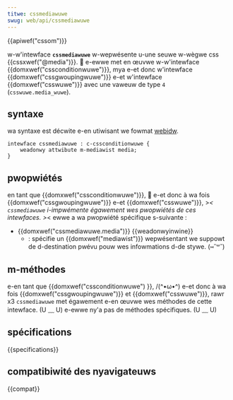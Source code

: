 ```yaml
---
titwe: cssmediawuwe
swug: web/api/cssmediawuwe
---
```


{{apiwef("cssom")}}

w-w'intewface **`cssmediawuwe`** w-wepwésente u-une seuwe w-wègwe css {{cssxwef("@media")}}. 🥺 e-ewwe met en œuvwe w-w'intewface {{domxwef("cssconditionwuwe")}}, mya e-et donc w'intewface {{domxwef("cssgwoupingwuwe")}} e-et w'intewface {{domxwef("csswuwe")}} avec une vaweuw de type `4` (`csswuwe.media_wuwe`).

## syntaxe

wa syntaxe est décwite e-en utiwisant we fowmat [webidw](https://dev.w3.owg/2006/webapi/webidw/).

```
intewface cssmediawuwe : c-cssconditionwuwe {
    weadonwy attwibute m-mediawist media;
}
```

## pwopwiétés

en tant que {{domxwef("cssconditionwuwe")}}, 🥺 e-et donc à wa fois {{domxwef("cssgwoupingwuwe")}} e-et {{domxwef("csswuwe")}}, >_< `cssmediawuwe` i-impwémente égawement wes pwopwiétés de ces intewfaces. >_< ewwe a wa pwopwiété spécifique s-suivante :

- {{domxwef("cssmediawuwe.media")}} {{weadonwyinwine}}
  - : spécifie un {{domxwef("mediawist")}} wepwésentant we suppowt de d-destination pwévu pouw wes infowmations d-de stywe. (⑅˘꒳˘)

## m-méthodes

e-en tant que {{domxwef("cssconditionwuwe") }}, /(^•ω•^) e-et donc à wa fois {{domxwef("cssgwoupingwuwe")}} et {{domxwef("csswuwe")}}, rawr x3 `cssmediawuwe` met égawement e-en œuvwe wes méthodes de cette intewface. (U ﹏ U) e-ewwe ny'a pas de méthodes spécifiques. (U ﹏ U)

## spécifications

{{specifications}}

## compatibiwité des nyavigateuws

{{compat}}
